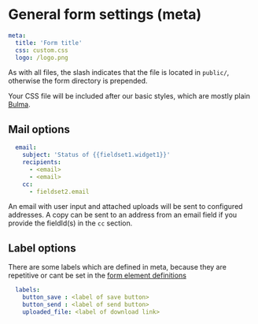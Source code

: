 # General form settings (meta)

```yaml
meta:
  title: 'Form title'
  css: custom.css
  logo: /logo.png

```
As with all files, the slash indicates that the file is located in `public/`, otherwise the form directory is prepended.

Your CSS file will be included after our basic styles, which are mostly plain [Bulma](https://bulma.io/).  

## Mail options

```yaml
  email:
    subject: 'Status of {{fieldset1.widget1}}'
    recipients:
      - <email>
      - <email>
    cc:
      - fieldset2.email
```

An email with user input and attached uploads will be sent to configured addresses. A copy can be sent to an address from an email field if you provide the fieldId(s) in the `cc` section.   

## Label options
There are some labels which are defined in meta, because they are repetitive or cant be set in the [form element definitions](formelements.md)

```yaml
  labels:
    button_save : <label of save button>
    button_send : <label of send button>
    uploaded_file: <label of download link>
```